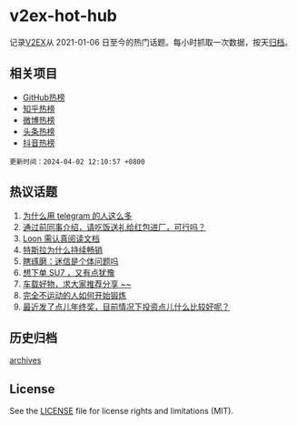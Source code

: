 # v2ex-hot-hub

 记录[V2EX](https://www.v2ex.com/)从 2021-01-06 日至今的热门话题。每小时抓取一次数据，按天[归档](archives)。
 
 ## 相关项目

- [GitHub热榜](https://github.com/lonnyzhang423/github-hot-hub)
- [知乎热榜](https://github.com/lonnyzhang423/zhihu-hot-hub)
- [微博热榜](https://github.com/lonnyzhang423/weibo-hot-hub)
- [头条热榜](https://github.com/lonnyzhang423/toutiao-hot-hub)
- [抖音热榜](https://github.com/lonnyzhang423/douyin-hot-hub)


 `更新时间：2024-04-02 12:10:57 +0800`

## 热议话题

1. [为什么用 telegram 的人这么多](https://www.v2ex.com/t/1028778)
1. [通过前同事介绍，请吃饭送礼给红包进厂，可行吗？](https://www.v2ex.com/t/1028851)
1. [Loon 需认真阅读文档](https://www.v2ex.com/t/1028871)
1. [特斯拉为什么持续畅销](https://www.v2ex.com/t/1028852)
1. [瞎琢磨：迷信是个体问题吗](https://www.v2ex.com/t/1028774)
1. [想下单 SU7 ，又有点犹豫](https://www.v2ex.com/t/1028793)
1. [车载好物，求大家推荐分享 ~~](https://www.v2ex.com/t/1028818)
1. [完全不运动的人如何开始锻炼](https://www.v2ex.com/t/1028945)
1. [最近发了点儿年终奖，目前情况下投资点儿什么比较好呢？](https://www.v2ex.com/t/1029007)

## 历史归档

[archives](archives)

## License

See the [LICENSE](LICENSE) file for license rights and limitations (MIT).
